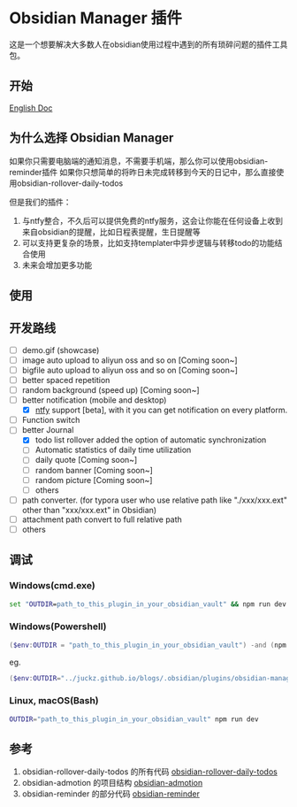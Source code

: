 # Obsidian Manager 插件

这是一个想要解决大多数人在obsidian使用过程中遇到的所有琐碎问题的插件工具包。

## 开始

[English Doc](./README.md)

## 为什么选择 Obsidian Manager

如果你只需要电脑端的通知消息，不需要手机端，那么你可以使用obsidian-reminder插件
如果你只想简单的将昨日未完成转移到今天的日记中，那么直接使用obsidian-rollover-daily-todos

但是我们的插件：

1. 与ntfy整合，不久后可以提供免费的ntfy服务，这会让你能在任何设备上收到来自obsidian的提醒，比如日程表提醒，生日提醒等
2. 可以支持更复杂的场景，比如支持templater中异步逻辑与转移todo的功能结合使用
3. 未来会增加更多功能

## 使用

## 开发路线

- [ ] demo.gif (showcase)
- [ ] image auto upload to aliyun oss and so on [Coming soon~]
- [ ] bigfile auto upload to aliyun oss and so on [Coming soon~]
- [ ] better spaced repetition
- [ ] random background (speed up) [Coming soon~]
- [ ] better notification (mobile and desktop)
  - [x] [ntfy](https://ntfy.sh/docs/) support [beta], with it you can get notification on every platform.
- [ ] Function switch
- [ ] better Journal
  - [x] todo list rollover added the option of automatic synchronization
  - [ ] Automatic statistics of daily time utilization
  - [ ] daily quote [Coming soon~]
  - [ ] random banner [Coming soon~]
  - [ ] random picture [Coming soon~]
  - [ ] others
- [ ] path converter. (for typora user who use relative path like "./xxx/xxx.ext" other than "xxx/xxx.ext" in Obsidian)
- [ ] attachment path convert to full relative path
- [ ] others

## 调试

### Windows(cmd.exe)

```cmd
set "OUTDIR=path_to_this_plugin_in_your_obsidian_vault" && npm run dev
```

### Windows(Powershell)

```powershell
($env:OUTDIR = "path_to_this_plugin_in_your_obsidian_vault") -and (npm run dev)
```

eg.

```powershell
($env:OUTDIR="../juckz.github.io/blogs/.obsidian/plugins/obsidian-manager") -and (npm run dev)
```

### Linux, macOS(Bash)

```bash
OUTDIR="path_to_this_plugin_in_your_obsidian_vault" npm run dev
```

## 参考

1. obsidian-rollover-daily-todos 的所有代码 [obsidian-rollover-daily-todos](https://github.com/lumoe/obsidian-rollover-daily-todos)
2. obsidian-admotion 的项目结构 [obsidian-admotion](https://github.com/valentine195/obsidian-admonition)
3. obsidian-reminder 的部分代码 [obsidian-reminder](https://github.com/uphy/obsidian-reminder)
